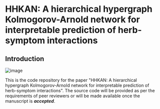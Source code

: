 # HHKAN: A hierarchical hypergraph Kolmogorov-Arnold network for interpretable prediction of herb-symptom interactions
## Introduction
![image](https://github.com/Xudong-Liang/HHGKAN/blob/main/overview.png)

This is the code repository for the paper "HHKAN: A hierarchical hypergraph Kolmogorov-Arnold network for interpretable prediction of herb-symptom interactions". The source code will be provided as per the requirements of peer reviewers or will be made available once the manuscript is **_accepted_**.
